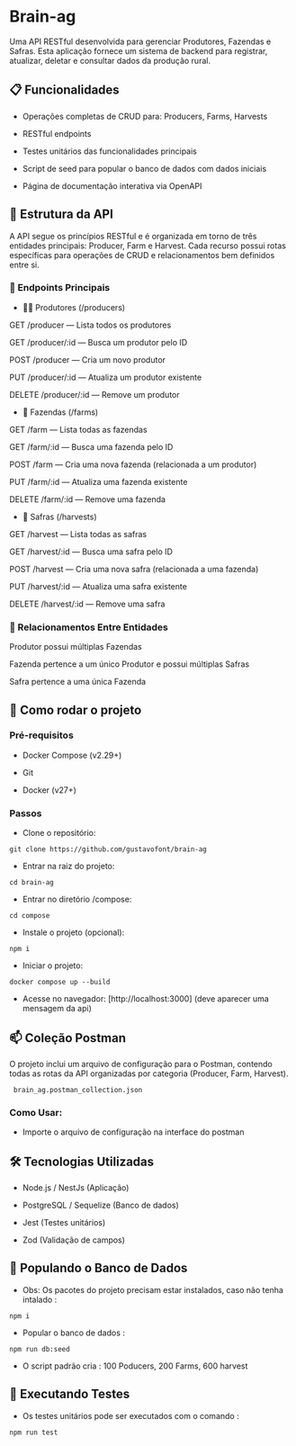 # Brain-ag
Uma API RESTful desenvolvida para gerenciar Produtores, Fazendas e Safras. Esta aplicação fornece um sistema de backend para registrar, atualizar, deletar e consultar dados da produção rural.

## 📋 Funcionalidades
 - Operações completas de CRUD para: Producers, Farms, Harvests

 - RESTful endpoints

 - Testes unitários das funcionalidades principais

 - Script de seed para popular o banco de dados com dados iniciais

 - Página de documentação interativa via OpenAPI

## 🧭 Estrutura da API
A API segue os princípios RESTful e é organizada em torno de três entidades principais: Producer, Farm e Harvest. Cada recurso possui rotas específicas para operações de CRUD e relacionamentos bem definidos entre si.

### 🔗 Endpoints Principais
 - 👨‍🌾 Produtores (/producers)

GET /producer — Lista todos os produtores

GET /producer/:id — Busca um produtor pelo ID

POST /producer — Cria um novo produtor

PUT /producer/:id — Atualiza um produtor existente

DELETE /producer/:id — Remove um produtor

 - 🌾 Fazendas (/farms)

GET /farm — Lista todas as fazendas

GET /farm/:id — Busca uma fazenda pelo ID

POST /farm — Cria uma nova fazenda (relacionada a um produtor)

PUT /farm/:id — Atualiza uma fazenda existente

DELETE /farm/:id — Remove uma fazenda

 - 🌱 Safras (/harvests)

GET /harvest — Lista todas as safras

GET /harvest/:id — Busca uma safra pelo ID

POST /harvest — Cria uma nova safra (relacionada a uma fazenda)

PUT /harvest/:id — Atualiza uma safra existente

DELETE /harvest/:id — Remove uma safra

### 🔄 Relacionamentos Entre Entidades
Produtor possui múltiplas Fazendas

Fazenda pertence a um único Produtor e possui múltiplas Safras

Safra pertence a uma única Fazenda

## 🚀 Como rodar o projeto
### Pré-requisitos

 - Docker Compose (v2.29+)

 - Git

 - Docker (v27+)

### Passos
 - Clone o repositório:

```
git clone https://github.com/gustavofont/brain-ag
```
 - Entrar na raiz do projeto:
```
cd brain-ag
```
 - Entrar no diretório /compose:
```
cd compose
```
 - Instale o projeto (opcional):
```
npm i
```
 - Iniciar o projeto:
```
docker compose up --build
```
 - Acesse no navegador:
[http://localhost:3000] (deve aparecer uma mensagem da api)

## 📫 Coleção Postman
 O projeto inclui um arquivo de configuração para o Postman, contendo todas as rotas da API organizadas por categoria (Producer, Farm, Harvest).

 ``` 
  brain_ag.postman_collection.json
 ```

 ### Como Usar:
 - Importe o arquivo de configuração na interface do postman
## 🛠️ Tecnologias Utilizadas
 - Node.js / NestJs (Aplicação)

 - PostgreSQL / Sequelize (Banco de dados)

 - Jest (Testes unitários)
 
 - Zod (Validação de campos) 
   
## 🌱 Populando o Banco de Dados
 - Obs: Os pacotes do projeto precisam estar instalados, caso não tenha intalado :
```
npm i
```
 - Popular o banco de dados :
```
npm run db:seed
```
 - O script padrão cria : 100 Poducers, 200 Farms, 600 harvest
## 🧪 Executando Testes
 - Os testes unitários pode ser executados com o comando :
```
npm run test
```
